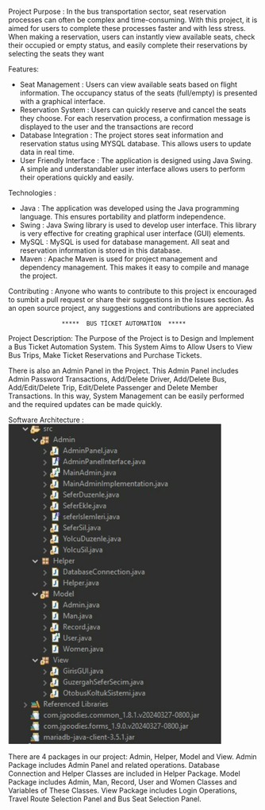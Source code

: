 Project Purpose : 
In the bus transportation sector, seat reservation processes can often be complex and time-consuming.
With this project, it is aimed for users to complete these processes faster and with less stress. When
making a reservation, users can instantly view available seats, check their occupied or empty status, and
easily complete their reservations by selecting the seats they want

Features: 
 * Seat Management : Users can view available seats based on flight information. The occupancy status of the
   seats (full/empty) is presented with a graphical interface.
 * Reservation System : Users can quickly reserve and cancel the seats they choose. For each reservation
   process, a confirmation message is displayed to the user and the transactions are record
 * Database Integration : The project stores seat information and reservation status using MYSQL database.
   This allows users to update data in real time.
 * User Friendly Interface : The application is designed using Java Swing. A simple and understandabler
   user interface allows users to perform their operations quickly and easily.

Technologies :
 * Java : The application was developed using the Java programming language. This ensures portability
   and platform independence.
 * Swing : Java Swing library is used to develop user interface. This library  is very effective for creating
   graphical user interface (GUI) elements.
 * MySQL : MySQL is used for database management. All seat and reservation information is stored in this
   database.
 * Maven : Apache Maven is used for project management and dependency management. This makes it easy to
   compile and manage the project.

Contributing : 
 Anyone who wants to contribute to this project ix encouraged to sumbit a pull request or share their
 suggestions in the Issues section. As an open source project, any suggestions and contributions are
 appreciated

                   *****  BUS TİCKET AUTOMATİON  *****
Project Description:
The Purpose of the Project is to Design and Implement a Bus Ticket Automation System. This System Aims to Allow Users to View Bus Trips, Make Ticket Reservations and Purchase Tickets.

There is also an Admin Panel in the Project. This Admin Panel includes Admin
Password Transactions, Add/Delete Driver, Add/Delete Bus, Add/Edit/Delete Trip, Edit/Delete Passenger and Delete Member Transactions. In this way,
System Management can be easily performed and the required updates can be made
quickly.

Software Architecture :
![Software Architecture :](resim_2025-03-20_030545959.png)

There are 4 packages in our project: Admin, Helper, Model and View. Admin Package includes Admin Panel and related operations. Database Connection and Helper Classes are included in Helper Package. Model Package includes Admin, Man, Record, User and Women Classes and Variables of These Classes. View Package includes Login Operations, Travel Route Selection Panel and Bus Seat Selection Panel.


